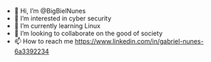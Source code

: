- 👋 Hi, I’m @BigBielNunes
- 👀 I’m interested in cyber security
- 🌱 I’m currently learning Linux  
- 💞️ I’m looking to collaborate on the good of society
- 📫 How to reach me https://www.linkedin.com/in/gabriel-nunes-6a3392234

<!---
BigBielNunes/BigBielNunes is a ✨ special ✨ repository because its `README.md` (this file) appears on your GitHub profile.
You can click the Preview link to take a look at your changes.
--->
